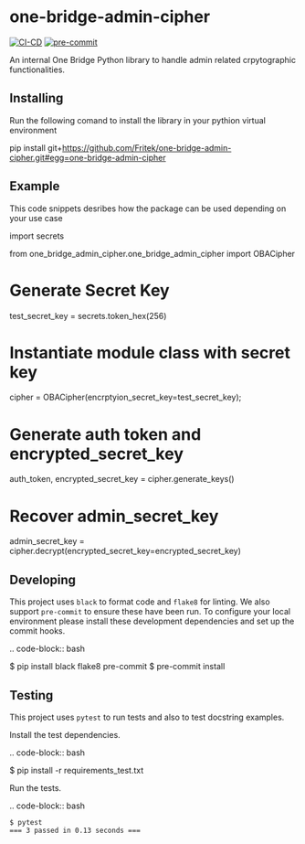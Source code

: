 one-bridge-admin-cipher
=========

[![CI-CD](https://github.com/Fritek/one-bridge-admin-cipher/actions/workflows/ci.yaml/badge.svg)](https://github.com/Fritek/one-bridge-admin-cipher/actions/workflows/ci.yaml)
[![pre-commit](https://github.com/Fritek/one-bridge-admin-cipher/actions/workflows/pre-commit.yaml/badge.svg)](https://github.com/Fritek/one-bridge-admin-cipher/actions/workflows/pre-commit.yaml)


An internal One Bridge Python library to handle admin related crpytographic functionalities.


Installing
----------

Run the following comand to install the library in your pythion virtual environment

pip install git+https://github.com/Fritek/one-bridge-admin-cipher.git#egg=one-bridge-admin-cipher


Example
----------

This code snippets desribes how the package can be used depending on your use case

import secrets

from one_bridge_admin_cipher.one_bridge_admin_cipher import OBACipher

# Generate Secret Key
test_secret_key = secrets.token_hex(256)

# Instantiate module class with secret key
cipher = OBACipher(encrptyion_secret_key=test_secret_key);

# Generate auth token and encrypted_secret_key
auth_token, encrypted_secret_key = cipher.generate_keys()

# Recover admin_secret_key
admin_secret_key = cipher.decrypt(encrypted_secret_key=encrypted_secret_key)



Developing
----------

This project uses ``black`` to format code and ``flake8`` for linting. We also support ``pre-commit`` to ensure
these have been run. To configure your local environment please install these development dependencies and set up
the commit hooks.

.. code-block:: bash

   $ pip install black flake8 pre-commit
   $ pre-commit install

Testing
-------

This project uses ``pytest`` to run tests and also to test docstring examples.

Install the test dependencies.

.. code-block:: bash

   $ pip install -r requirements_test.txt

Run the tests.

.. code-block:: bash

    $ pytest
    === 3 passed in 0.13 seconds ===
